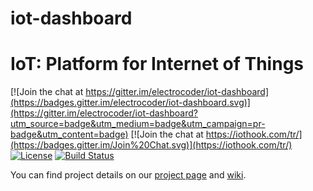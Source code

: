 # iot-dashboard
# IoT: Platform for Internet of Things

[![Join the chat at https://gitter.im/electrocoder/iot-dashboard](https://badges.gitter.im/electrocoder/iot-dashboard.svg)](https://gitter.im/electrocoder/iot-dashboard?utm_source=badge&utm_medium=badge&utm_campaign=pr-badge&utm_content=badge)
[![Join the chat at https://iothook.com/tr/](https://badges.gitter.im/Join%20Chat.svg)](https://iothook.com/tr/)
[![License](https://img.shields.io/badge/licence-Apache%202.0-brightgreen.svg?style=flat)](LICENSE)
[![Build Status](https://travis-ci.org/Samsung/iotjs.svg?branch=master)](https://iothook.com/tr/)

You can find project details on our [project page](https://iothook.com/tr/) and [wiki](https://iothook.com/tr/).
